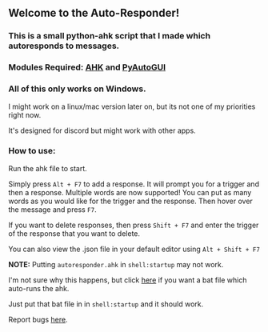 ## Welcome to the Auto-Responder!
### This is a small python-ahk script that I made which autoresponds to messages.
### Modules Required: [AHK](https://www.autohotkey.com/) and [PyAutoGUI](https://pypi.org/project/PyAutoGUI/)
### **All of this only works on Windows.**

I might work on a linux/mac version later on, but its not one of my priorities right now.

It's designed for discord but might work with other apps.


### How to use:
Run the ahk file to start.

Simply press `Alt + F7` to add a response.
It will prompt you for a trigger and then a response.
Multiple words are now supported! You can put as many words as you would like for the trigger and the response.
Then hover over the message and press `F7`.

If you want to delete responses, then press `Shift + F7` and enter the trigger of the response that you want to delete.

You can also view the .json file in your default editor using `Alt + Shift + F7`

**NOTE:** Putting `autoresponder.ahk` in `shell:startup` may not work.

I'm not sure why this happens, but click [here](https://gist.github.com/prokenz101/82c25bffde8ecdb992403f610ded5e0b) if you want a bat file which auto-runs the ahk.

Just put that bat file in in `shell:startup` and it should work.

Report bugs [here](https://github.com/prokenz101/auto-responder/issues).
